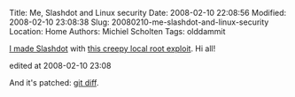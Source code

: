 Title: Me, Slashdot and Linux security
Date: 2008-02-10 22:08:56
Modified: 2008-02-10 23:08:38
Slug: 20080210-me-slashdot-and-linux-security
Location: Home
Authors: Michiel Scholten
Tags: olddammit

<p><a href="http://it.slashdot.org/article.pl?sid=08/02/10/2011257">I made Slashdot</a> with <a href="http://bugs.debian.org/cgi-bin/bugreport.cgi?bug=464953">this creepy local root exploit</a>. Hi all!</p>

<div class="edit">edited at 2008-02-10 23:08</div>
<p>And it's patched: <a href="http://git.kernel.org/?p=linux/kernel/git/torvalds/linux-2.6.git;a=commitdiff;h=712a30e63c8066ed84385b12edbfb804f49cbc44">git diff</a>.</p>